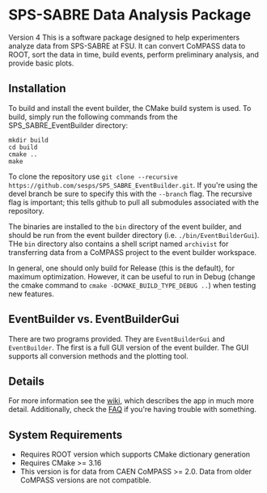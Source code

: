 # SPS-SABRE Data Analysis Package
Version 4
This is a software package designed to help experimenters analyze data from SPS-SABRE at FSU. 
It can convert CoMPASS data to ROOT, sort the data in time, build events, perform preliminary analysis, and provide basic plots.

## Installation
To build and install the event builder, the CMake build system is used. To build, simply run the following commands from the SPS_SABRE_EventBuilder directory:
```
mkdir build
cd build
cmake ..
make
```

To clone the repository use `git clone --recursive https://github.com/sesps/SPS_SABRE_EventBuilder.git`. If you're using the devel branch be sure to specify this with the `--branch` flag. The recursive flag is important; this tells github to pull all submodules associated with the repository. 

The binaries are installed to the `bin` directory of the event builder, and should be run from the event builder directory (i.e. `./bin/EventBuilderGui`). THe `bin` directory also contains a shell script named `archivist` for transferring data from a CoMPASS project to the
event builder workspace.

In general, one should only build for Release (this is the default), for maximum optimization. However, it can be useful to run in Debug (change the cmake command to `cmake -DCMAKE_BUILD_TYPE_DEBUG ..`) when testing new features.

## EventBuilder vs. EventBuilderGui
There are two programs provided. They are `EventBuilderGui` and `EventBuilder`. The first is a full GUI version of the event builder. The GUI supports all conversion methods and the plotting tool.

## Details
For more information see the [wiki](https://github.com/sesps/SPS_SABRE_EventBuilder/wiki), which describes the app in much more detail.
Additionally, check the [FAQ](https://github.com/sesps/SPS_SABRE_EventBuilder/wiki/FAQ) if you're having trouble with something.

## System Requirements
- Requires ROOT version which supports CMake dictionary generation
- Requires CMake >= 3.16
- This version is for data from CAEN CoMPASS >= 2.0. Data from older CoMPASS versions are not compatible.